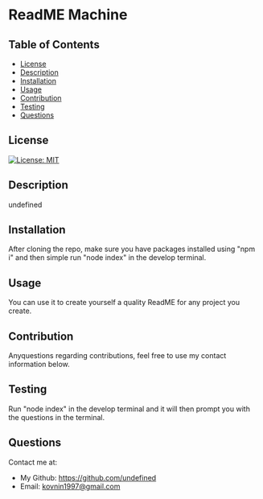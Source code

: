 # ReadME Machine
  ## Table of Contents
  * [License](#license)
  * [Description](#description)
  * [Installation](#installation)
  * [Usage](#Usage)
  * [Contribution](#contribution)
  * [Testing](#testing)
  * [Questions](#questions)
  ## License
  [![License: MIT](https://img.shields.io/badge/License-MIT-yellow.svg)](https://opensource.org/licenses/MIT)
  ## Description
  undefined
  ## Installation
  After cloning the repo, make sure you have packages installed using "npm i" and then simple run "node index" in the develop terminal.
  ## Usage
  You can use it to create yourself a quality ReadME for any project you create.
  ## Contribution
  Anyquestions regarding contributions, feel free to use my contact information below.
  ## Testing
  Run "node index" in the develop terminal and it will then prompt you with the questions in the terminal.
  ## Questions
  Contact me at:
  * My Github: https://github.com/undefined
  * Email: kovnin1997@gmail.com